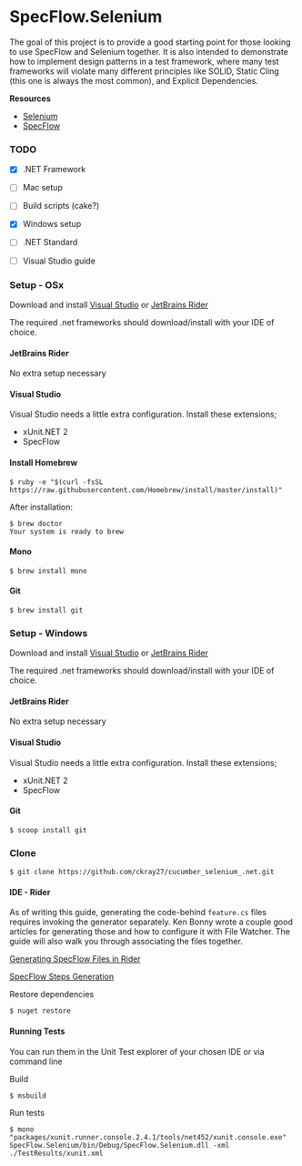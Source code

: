 # SpecFlow.Selenium

The goal of this project is to provide a good starting point for those looking to use SpecFlow and Selenium together. It 
is also intended to demonstrate how to implement design patterns in a test framework, where many test frameworks will 
violate many different principles like SOLID, Static Cling (this one is always the most common), 
and Explicit Dependencies.

**Resources**
- [Selenium](http://www.seleniumhq.org/)
- [SpecFlow](http://specflow.org/)



### TODO
- [x] .NET Framework
- [ ] Mac setup
- [ ] Build scripts (cake?)
- [x] Windows setup
- [ ] .NET Standard
- [ ] Visual Studio guide



### Setup - OSx

Download and install [Visual Studio](https://visualstudio.microsoft.com/) or [JetBrains Rider](https://www.jetbrains.com/rider/)

The required .net frameworks should download/install with your IDE of choice.

#### JetBrains Rider

No extra setup necessary

#### Visual Studio

Visual Studio needs a little extra configuration. Install these extensions;
- xUnit.NET 2
- SpecFlow

#### Install Homebrew
```
$ ruby -e "$(curl -fsSL https://raw.githubusercontent.com/Homebrew/install/master/install)"
```

After installation:
```
$ brew doctor
Your system is ready to brew
```

#### Mono
```
$ brew install mono
```

#### Git
```
$ brew install git
```

### Setup - Windows

Download and install [Visual Studio](https://visualstudio.microsoft.com/) or [JetBrains Rider](https://www.jetbrains.com/rider/)

The required .net frameworks should download/install with your IDE of choice.

#### JetBrains Rider

No extra setup necessary

#### Visual Studio

Visual Studio needs a little extra configuration. Install these extensions;
- xUnit.NET 2
- SpecFlow


#### Git
```
$ scoop install git
```

### Clone
``
$ git clone https://github.com/ckray27/cucumber_selenium_.net.git
``

#### IDE - Rider

As of writing this guide, generating the code-behind `feature.cs` files requires invoking the generator separately.
Ken Bonny wrote a couple good articles for generating those and how to configure it with File Watcher. The guide will
also walk you through associating the files together.

[Generating SpecFlow Files in Rider](https://kenbonny.net/2018/05/28/generating-specflow-files-in-rider/)

[SpecFlow Steps Generation](https://kenbonny.net/2018/07/23/specflow-steps-generation-and-general-rider-changes/)


Restore dependencies
```
$ nuget restore
```

#### Running Tests
You can run them in the Unit Test explorer of your chosen IDE or via command line

Build
```
$ msbuild
```

Run tests
```
$ mono "packages/xunit.runner.console.2.4.1/tools/net452/xunit.console.exe" SpecFlow.Selenium/bin/Debug/SpecFlow.Selenium.dll -xml ./TestResults/xunit.xml
```

